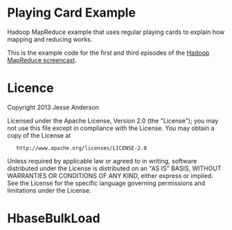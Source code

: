 Playing Card Example
==========

Hadoop MapReduce example that uses regular playing cards to explain how mapping and reducing works.

This is the example code for the first and third episodes of the [Hadoop MapReduce screencast](http://pragprog.com/screencasts/v-jamapr/processing-big-data-with-mapreduce).

Licence
======
   Copyright 2013 Jesse Anderson

   Licensed under the Apache License, Version 2.0 (the "License");
   you may not use this file except in compliance with the License.
   You may obtain a copy of the License at

       http://www.apache.org/licenses/LICENSE-2.0

   Unless required by applicable law or agreed to in writing, software
   distributed under the License is distributed on an "AS IS" BASIS,
   WITHOUT WARRANTIES OR CONDITIONS OF ANY KIND, either express or implied.
   See the License for the specific language governing permissions and
   limitations under the License.
# HbaseBulkLoad
